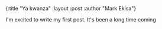 {:title "Ya kwanza"
 :layout :post
 :author "Mark Ekisa"}

 I'm excited to write my first post. It's been a long time coming